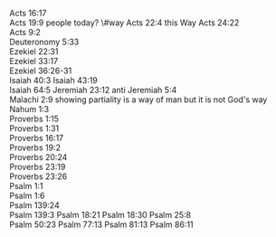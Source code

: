 Acts 16:17	
Acts 19:9	people today?  \\#way
Acts 22:4	this Way
Acts 24:22	
Acts 9:2	
Deuteronomy 5:33	
Ezekiel 22:31	
Ezekiel 33:17	
Ezekiel 36:26-31	
Isaiah 40:3	
Isaiah 43:19	
Isaiah 64:5	
Jeremiah 23:12	anti
Jeremiah 5:4	
Malachi 2:9	showing partiality is a way of man but it is not God's way
Nahum 1:3	
Proverbs 1:15	
Proverbs 1:31	
Proverbs 16:17	
Proverbs 19:2	
Proverbs 20:24	
Proverbs 23:19	
Proverbs 23:26	
Psalm 1:1	
Psalm 1:6	
Psalm 139:24	
Psalm 139:3	
Psalm 18:21	
Psalm 18:30	
Psalm 25:8	
Psalm 50:23	
Psalm 77:13	
Psalm 81:13	
Psalm 86:11	

